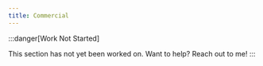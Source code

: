 ```yaml
---
title: Commercial
---
```


:::danger[Work Not Started]

This section has not yet been worked on. Want to help? Reach out to me!
:::